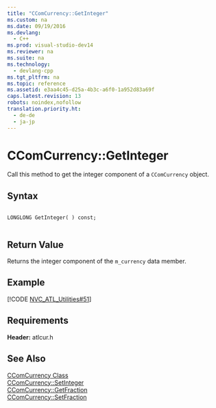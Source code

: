 ```yaml
---
title: "CComCurrency::GetInteger"
ms.custom: na
ms.date: 09/19/2016
ms.devlang: 
  - C++
ms.prod: visual-studio-dev14
ms.reviewer: na
ms.suite: na
ms.technology: 
  - devlang-cpp
ms.tgt_pltfrm: na
ms.topic: reference
ms.assetid: e3aa4c45-d25a-4b3c-a6f0-1a952d83a69f
caps.latest.revision: 13
robots: noindex,nofollow
translation.priority.ht: 
  - de-de
  - ja-jp
---
```

# CComCurrency::GetInteger
Call this method to get the integer component of a `CComCurrency` object.  
  
## Syntax  
  
```  
  
LONGLONG GetInteger( ) const;  
  
```  
  
## Return Value  
 Returns the integer component of the `m_currency` data member.  
  
## Example  
 [!CODE [NVC_ATL_Utilities#51](../CodeSnippet/VS_Snippets_Cpp/NVC_ATL_Utilities#51)]  
  
## Requirements  
 **Header:** atlcur.h  
  
## See Also  
 [CComCurrency Class](../vs140/CComCurrency-Class.md)   
 [CComCurrency::SetInteger](../vs140/CComCurrency--SetInteger.md)   
 [CComCurrency::GetFraction](../vs140/CComCurrency--GetFraction.md)   
 [CComCurrency::SetFraction](../vs140/CComCurrency--SetFraction.md)